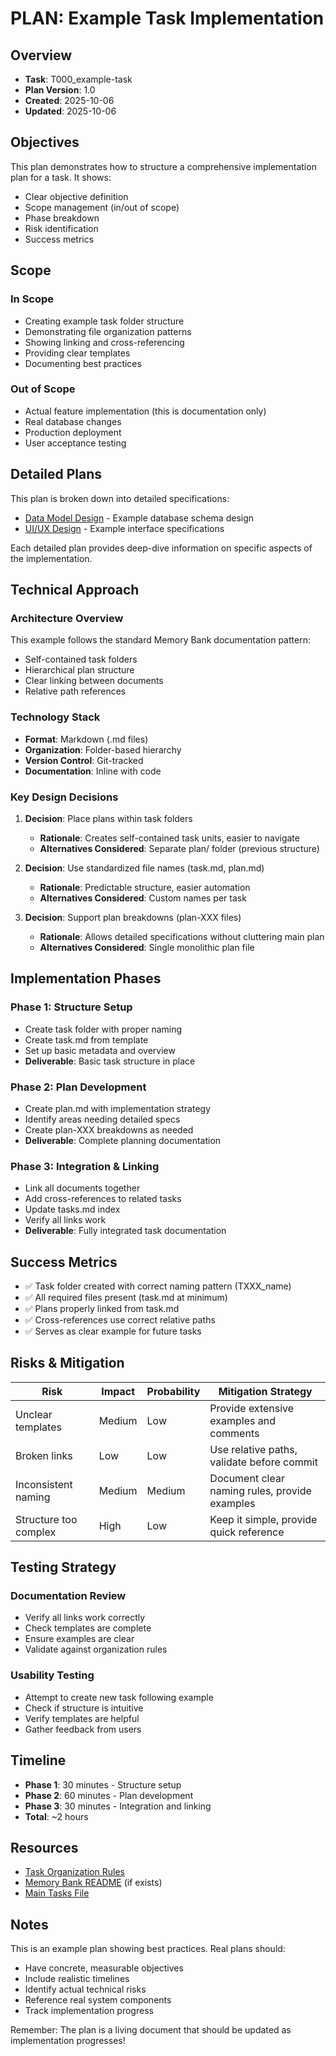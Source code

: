 # PLAN: Example Task Implementation

## Overview
- **Task**: T000_example-task
- **Plan Version**: 1.0
- **Created**: 2025-10-06
- **Updated**: 2025-10-06

## Objectives
This plan demonstrates how to structure a comprehensive implementation plan for a task. It shows:
- Clear objective definition
- Scope management (in/out of scope)
- Phase breakdown
- Risk identification
- Success metrics

## Scope

### In Scope
- Creating example task folder structure
- Demonstrating file organization patterns
- Showing linking and cross-referencing
- Providing clear templates
- Documenting best practices

### Out of Scope
- Actual feature implementation (this is documentation only)
- Real database changes
- Production deployment
- User acceptance testing

## Detailed Plans
This plan is broken down into detailed specifications:
- [Data Model Design](./plan-001_data-model.md) - Example database schema design
- [UI/UX Design](./plan-002_ui-design.md) - Example interface specifications

Each detailed plan provides deep-dive information on specific aspects of the implementation.

## Technical Approach

### Architecture Overview
This example follows the standard Memory Bank documentation pattern:
- Self-contained task folders
- Hierarchical plan structure
- Clear linking between documents
- Relative path references

### Technology Stack
- **Format**: Markdown (.md files)
- **Organization**: Folder-based hierarchy
- **Version Control**: Git-tracked
- **Documentation**: Inline with code

### Key Design Decisions

1. **Decision**: Place plans within task folders
   - **Rationale**: Creates self-contained task units, easier to navigate
   - **Alternatives Considered**: Separate plan/ folder (previous structure)

2. **Decision**: Use standardized file names (task.md, plan.md)
   - **Rationale**: Predictable structure, easier automation
   - **Alternatives Considered**: Custom names per task

3. **Decision**: Support plan breakdowns (plan-XXX files)
   - **Rationale**: Allows detailed specifications without cluttering main plan
   - **Alternatives Considered**: Single monolithic plan file

## Implementation Phases

### Phase 1: Structure Setup
- Create task folder with proper naming
- Create task.md from template
- Set up basic metadata and overview
- **Deliverable**: Basic task structure in place

### Phase 2: Plan Development
- Create plan.md with implementation strategy
- Identify areas needing detailed specs
- Create plan-XXX breakdowns as needed
- **Deliverable**: Complete planning documentation

### Phase 3: Integration & Linking
- Link all documents together
- Add cross-references to related tasks
- Update tasks.md index
- Verify all links work
- **Deliverable**: Fully integrated task documentation

## Success Metrics
- ✅ Task folder created with correct naming pattern (TXXX_name)
- ✅ All required files present (task.md at minimum)
- ✅ Plans properly linked from task.md
- ✅ Cross-references use correct relative paths
- ✅ Serves as clear example for future tasks

## Risks & Mitigation

| Risk | Impact | Probability | Mitigation Strategy |
|------|--------|-------------|---------------------|
| Unclear templates | Medium | Low | Provide extensive examples and comments |
| Broken links | Low | Low | Use relative paths, validate before commit |
| Inconsistent naming | Medium | Medium | Document clear naming rules, provide examples |
| Structure too complex | High | Low | Keep it simple, provide quick reference |

## Testing Strategy

### Documentation Review
- Verify all links work correctly
- Check templates are complete
- Ensure examples are clear
- Validate against organization rules

### Usability Testing
- Attempt to create new task following example
- Check if structure is intuitive
- Verify templates are helpful
- Gather feedback from users

## Timeline
- **Phase 1**: 30 minutes - Structure setup
- **Phase 2**: 60 minutes - Plan development
- **Phase 3**: 30 minutes - Integration and linking
- **Total**: ~2 hours

## Resources
- [Task Organization Rules](../../rules/task-organization.md)
- [Memory Bank README](../../README.md) (if exists)
- [Main Tasks File](../../tasks.md)

## Notes
This is an example plan showing best practices. Real plans should:
- Have concrete, measurable objectives
- Include realistic timelines
- Identify actual technical risks
- Reference real system components
- Track implementation progress

Remember: The plan is a living document that should be updated as implementation progresses!
